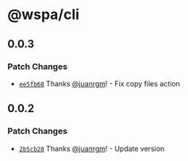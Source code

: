 # @wspa/cli

## 0.0.3

### Patch Changes

- [`ee5fb68`](https://github.com/swordev/wspa/commit/ee5fb681f63b25ffba68b27ee95f7a6eb9cc804f) Thanks [@juanrgm](https://github.com/juanrgm)! - Fix copy files action

## 0.0.2

### Patch Changes

- [`2b5cb28`](https://github.com/swordev/wspa/commit/2b5cb280d1b005328f47ef02f2d0d119f6a56db3) Thanks [@juanrgm](https://github.com/juanrgm)! - Update version

